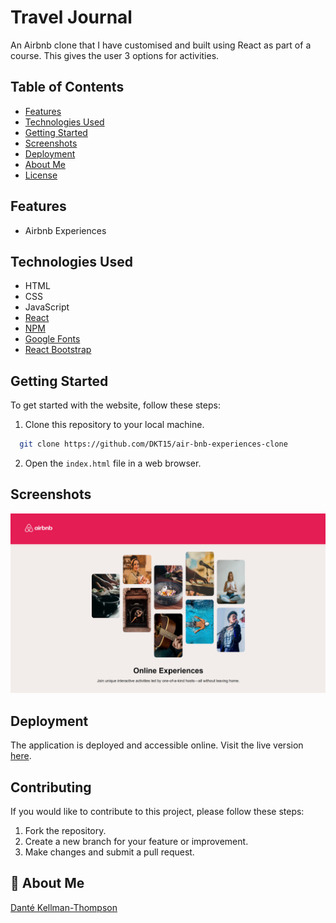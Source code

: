 # Travel Journal

An Airbnb clone that I have customised and built using React as part of a course. This gives the user 3 options for activities.

## Table of Contents

- [Features](#features)
- [Technologies Used](#technology)
- [Getting Started](#getting-started)
- [Screenshots](#screenshots)
- [Deployment](#deployment)
- [About Me](#aboutme)
- [License](#license)

## Features

- Airbnb Experiences

## Technologies Used

- HTML
- CSS
- JavaScript
- [React](https://react.dev/)
- [NPM](https://www.npmjs.com/)
- [Google Fonts](https://fonts.google.com/)
- [React Bootstrap](https://react-bootstrap.netlify.app/)

## Getting Started

To get started with the website, follow these steps:

1. Clone this repository to your local machine.

```bash
  git clone https://github.com/DKT15/air-bnb-experiences-clone
```

2. Open the `index.html` file in a web browser.

## Screenshots

![Travel Journal screenshot.](./public/assets/airbnb-experiences-img.png)

## Deployment

The application is deployed and accessible online. Visit the live version [here](https://dkt-air-bnb-experiences-clone.netlify.app/).

## Contributing

If you would like to contribute to this project, please follow these steps:

1. Fork the repository.
2. Create a new branch for your feature or improvement.
3. Make changes and submit a pull request.

## 🚀 About Me

[Danté Kellman-Thompson](https://github.com/DKT15)
